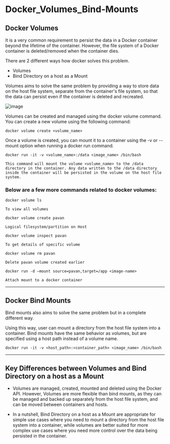 # Docker_Volumes_Bind-Mounts

## Docker Volumes

It is a very common requirement to persist the data in a Docker container beyond the lifetime of the container. However, the file system of a Docker container is deleted/removed when the container dies.

There are 2 different ways how docker solves this problem.

- Volumes
- Bind Directory on a host as a Mount

Volumes aims to solve the same problem by providing a way to store data on the host file system, separate from the container's file system, so that the data can persist even if the container is deleted and recreated.

![image](https://github.com/Pavan-1997/Docker_Volumes_Bind-Mounts/assets/32020205/8c9bd3af-3e7a-4f8e-a5d9-bec833abe381)

Volumes can be created and managed using the docker volume command. You can create a new volume using the following command:

```
docker volume create <volume_name>
```

Once a volume is created, you can mount it to a container using the -v or --mount option when running a docker run command. 

```
docker run -it -v <volume_name>:/data <image_name> /bin/bash
```
`This command will mount the volume <volume_name> to the /data directory in the container. Any data written to the /data directory
inside the container will be persisted in the volume on the host file system.`

### Below are a few more commands related to docker volumes:

```
docker volume ls
```
`To view all volumes`

```
docker volume create pavan
```
`Logical filesystem/partition on Host`

```
docker volume inspect pavan
```
`To get details of specific volume`

```
docker volume rm pavan
```
`Delete pavan volume created earlier`

```
docker run -d —mount source=pavan,target=/app <image-name>
```
`Attach mount to a docker container`

---
## Docker Bind Mounts

Bind mounts also aims to solve the same problem but in a complete different way.

Using this way, user can mount a directory from the host file system into a container. Bind mounts have the same behavior as volumes, but
are specified using a host path instead of a volume name. 

```
docker run -it -v <host_path>:<container_path> <image_name> /bin/bash
```

---
## Key Differences between Volumes and Bind Directory on a host as a Mount

- Volumes are managed, created, mounted and deleted using the Docker API. However, Volumes are more flexible than bind mounts, as 
they can be managed and backed up separately from the host file system, and can be moved between containers and hosts.

- In a nutshell, Bind Directory on a host as a Mount are appropriate for simple use cases where you need to mount a directory from the host file system into
a container, while volumes are better suited for more complex use cases where you need more control over the data being persisted
in the container.
